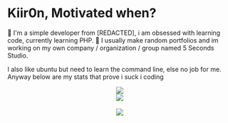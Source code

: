 # Kiir0n, Motivated when?
👋 I'm a simple developer from [REDACTED], i am obsessed with learning code, currently learning PHP.
📝 I usually make random portfolios and im working on my own company / organization / group named 5 Seconds Studio.

I also like ubuntu but need to learn the command line, else no job for me. Anyway below are my stats that prove i suck i coding
<p align="center">
    <a href="https://github.com/ZeroDiscord/">
        <img src="https://github-readme-streak-stats.herokuapp.com?user=Kiir0n&hide_border=true&background=0D1117&currStreakLabel=FFFFFF&sideLabels=FFFFFF&currStreakNum=FFFFFF&dates=FFFFFF&sideNums=FFFFFF&fire=f04848&ring=f04848&stroke=FFFFFFFF)](https://git.io/streak-stats" />
  </a> 
<br>
  <a href="https://github.com/ZeroDiscord/">
       <img src="https://github-readme-stats.vercel.app/api?username=Kiir0n&show_icons=true&theme=gruvbox" />
  </a> 
<br>
<br>
<a href="https://github.com/ZeroDiscord/">
       <img src="https://github-readme-stats.vercel.app/api/top-langs/?username=Kiir0n&theme=gruvbox&langs_count=8&layout=compact" />
  </a> 
</p>

